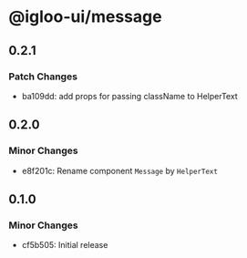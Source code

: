 # @igloo-ui/message

## 0.2.1

### Patch Changes

- ba109dd: add props for passing className to HelperText

## 0.2.0

### Minor Changes

- e8f201c: Rename component `Message` by `HelperText`

## 0.1.0

### Minor Changes

- cf5b505: Initial release
